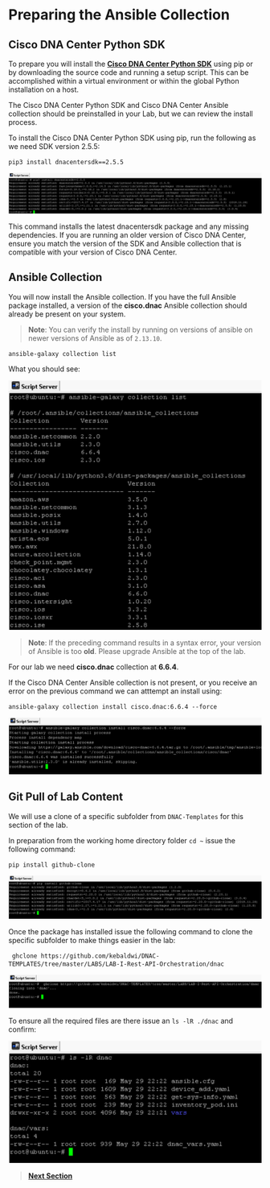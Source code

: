 # Preparing the Ansible Collection

## Cisco DNA Center Python SDK

To prepare you will install the [**Cisco DNA Center Python SDK**](https://dnacentersdk.readthedocs.io/en/latest/) using pip or by downloading the source code and running a setup script. This can be accomplished within a virtual environment or within the global Python installation on a host. 

The Cisco DNA Center Python SDK and Cisco DNA Center Ansible collection should be preinstalled in your Lab, but we can review the install process.

To install the Cisco DNA Center Python SDK using pip, run the following as we need SDK version 2.5.5:

```SHELL
pip3 install dnacentersdk==2.5.5 
```

![json](./images/ansible-dnacentersdk.png?raw=true "Import JSON")

This command installs the latest dnacentersdk package and any missing dependencies. If you are running an older version of Cisco DNA Center, ensure you match the version of the SDK and Ansible collection that is compatible with your version of Cisco DNA Center.

## Ansible Collection

You will now install the Ansible collection. If you have the full Ansible package installed, a version of the **cisco.dnac** Ansible collection should already be present on your system. 

>**Note**: You can verify the install by running on versions of ansible on newer versions of Ansible as of `2.13.10`.

```SHELL
ansible-galaxy collection list
```

What you should see:

![json](./images/collections.png?raw=true "Import JSON")

> **Note**: If the preceding command results in a syntax error, your version of Ansible is too **old**. Please upgrade Ansible at the top of the lab.

For our lab we need **cisco.dnac** collection at **6.6.4**.

If the Cisco DNA Center Ansible collection is not present, or you receive an error on the previous command we can atttempt an install using:

```SHELL
ansible-galaxy collection install cisco.dnac:6.6.4 --force
```

![json](./images/ansible-collectioninstall.png?raw=true "Import JSON")

## Git Pull of Lab Content

We will use a clone of a specific subfolder from `DNAC-Templates` for this section of the lab.

In preparation from the working home directory folder `cd ~` issue the following command:

```SHELL
pip install github-clone
```

![json](./images/gitclone.png?raw=true "IMPORT JSON")

Once the package has installed issue the following command to clone the specific subfolder to make things easier in the lab:

```SHELL
 ghclone https://github.com/kebaldwi/DNAC-TEMPLATES/tree/master/LABS/LAB-I-Rest-API-Orchestration/dnac
 ```

![json](./images/cloning.png?raw=true "IMPORT JSON")

To ensure all the required files are there issue an `ls -lR ./dnac` and confirm:

![json](./images/clone-dir.png?raw=true "IMPORT JSON")

> [**Next Section**](05-dnac-vars.md)
